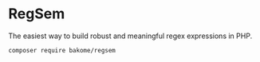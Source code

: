 # RegSem

The easiest way to build robust and meaningful regex expressions in PHP.

```bash
composer require bakome/regsem
```
